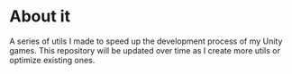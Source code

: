 # About it
A series of utils I made to speed up the development process of my Unity games. This repository will be updated over time as I create more utils or optimize existing ones.
